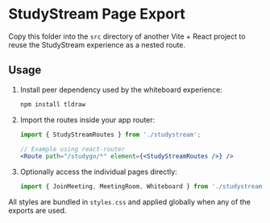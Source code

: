 # StudyStream Page Export

Copy this folder into the `src` directory of another Vite + React project to reuse the StudyStream experience as a nested route.

## Usage

1. Install peer dependency used by the whiteboard experience:

   ```bash
   npm install tldraw
   ```

2. Import the routes inside your app router:

   ```jsx
   import { StudyStreamRoutes } from './studystream';

   // Example using react-router
   <Route path="/studygo/*" element={<StudyStreamRoutes />} />
   ```

3. Optionally access the individual pages directly:

   ```jsx
   import { JoinMeeting, MeetingRoom, Whiteboard } from './studystream';
   ```

All styles are bundled in `styles.css` and applied globally when any of the exports are used.
